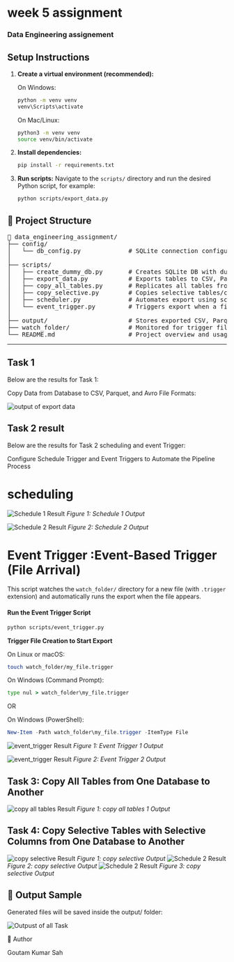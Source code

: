 # week 5 assignment 
### Data Engineering assignement

## Setup Instructions

1. **Create a virtual environment (recommended):**

   On Windows:
   ```bash
   python -m venv venv
   venv\Scripts\activate
   ```
   On Mac/Linux:
   ```bash
   python3 -m venv venv
   source venv/bin/activate
   ```

2. **Install dependencies:**
   ```bash
   pip install -r requirements.txt
   ```

3. **Run scripts:**
   Navigate to the `scripts/` directory and run the desired Python script, for example:
   ```bash
   python scripts/export_data.py
   ```

## 📁 Project Structure

<pre>
📁 data_engineering_assignment/
├── config/
│   └── db_config.py             # SQLite connection configuration
│
├── scripts/
│   ├── create_dummy_db.py       # Creates SQLite DB with dummy users and orders data
│   ├── export_data.py           # Exports tables to CSV, Parquet, and Avro
│   ├── copy_all_tables.py       # Replicates all tables from source to target DB
│   ├── copy_selective.py        # Copies selective tables/columns
│   ├── scheduler.py             # Automates export using scheduled time
│   └── event_trigger.py         # Triggers export when a file appears in a watch folder
│
├── output/                      # Stores exported CSV, Parquet, and Avro files
├── watch_folder/                # Monitored for trigger files
└── README.md                    # Project overview and usage instructions
</pre>

---

## Task 1 
 Below are the results for Task 1:

 Copy Data from Database to CSV, Parquet, and Avro File Formats:

 ![output of export data](images/image.png)


## Task 2 result

Below are the results for Task 2 scheduling and event Trigger:

Configure Schedule Trigger and Event Triggers to Automate the Pipeline Process
# scheduling

![Schedule 1 Result](images/shedule_1.png)
*Figure 1: Schedule 1 Output*

![Schedule 2 Result](images/shedule_2.png)
*Figure 2: Schedule 2 Output*

# Event Trigger :Event-Based Trigger (File Arrival)


This script watches the `watch_folder/` directory for a new file (with `.trigger` extension) and automatically runs the export when the file appears.

#### Run the Event Trigger Script
```bash
python scripts/event_trigger.py
```

**Trigger File Creation to Start Export**

On Linux or macOS:
```bash
touch watch_folder/my_file.trigger
```

 On Windows (Command Prompt):
```cmd
type nul > watch_folder\my_file.trigger
```
OR

 On Windows (PowerShell):
```powershell
New-Item -Path watch_folder\my_file.trigger -ItemType File
```


![event_trigger Result](images/event_trigger_result_1.png)
*Figure 1: Event Trigger 1 Output*

![event_trigger Result](images\event_trigger_result_2.png)
*Figure 2: Event Trigger  2 Output*

 

## Task 3: Copy All Tables from One Database to Another


![copy all tables Result](images/copy_all_tables_result.png)
*Figure 1: copy all tables 1 Output*


## Task 4: Copy Selective Tables with Selective Columns from One Database to Another
![copy selective Result](images/copy_selective_1.png)
*Figure 1:  copy selective  Output*
![Schedule 2 Result](images/copy_selective_result_2.png)
*Figure 2: copy selective  Output*
![Schedule 2 Result](images/copy_selective_3.png)
*Figure 3: copy selective  Output*


## 🧾 Output Sample
Generated files will be saved inside the output/ folder:

![Outpust of all Task](images/image.png)


👤 Author

Goutam Kumar Sah


